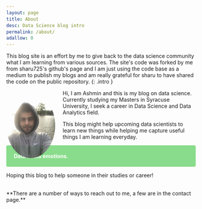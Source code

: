 ```yaml
---
layout: page
title: About
desc: Data Science blog intro 
permalink: /about/
adallow: 0
---
```


This blog site is an effort by me to give back to the data science community what I am learning from various sources. The site's code was forked by me from sharu725's github's page and I am just using the code base as a medium to publish my blogs and am really grateful for sharu to have shared the code on the public repository. 
{: .intro }
<br />
<img alt="ashmin" id="author-pic" class="left small" src="/img/ashmin.jpg">
<style>
.ab {
    text-align: center;
}
.ab-img {
    width: 70%;
}
#author-pic {
    border-radius: 50%;
    width: 130px;
    position: relative;
    margin: 0 20px 0 0;
    top: 22px;
    float: left;
    opacity: 0.9;
}
  @media screen and (max-width: 600px) {
     #author-pic {
        margin: 0 15px 10px 0;
      }
}

</style>
Hi, I am Ashmin and this is my blog on data science. Currently studying my Masters in Syracuse University, I seek a career in Data Science and Data Analytics field. 

This blog might help upcoming data scientists to learn new things while helping me capture useful things I am learning everyday.

<p class="green"><strong>Data beats emotions.</strong>
</p>


Hoping this blog to help someone in their studies or career!

<style>
.green{

    padding: 20px;
    border-radius:4px;
    color: #fff;
    background-color: #89dc8b;
}

</style>

<br />
**There are a number of ways to reach out to me, a few are in the contact page.**